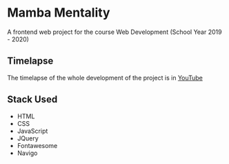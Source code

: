 # Mamba Mentality

A frontend web project for the course Web Development (School Year 2019 - 2020)

## Timelapse

The timelapse of the whole development of the project is in [YouTube](https://youtu.be/pC_mvlsAN2g)

## Stack Used

- HTML
- CSS
- JavaScript
- JQuery
- Fontawesome
- Navigo
